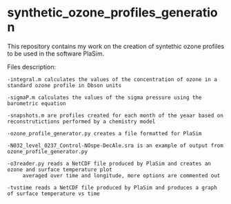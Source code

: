 # synthetic_ozone_profiles_generation
This repository contains my work on the creation of syntethic ozone profiles to be used in the software PlaSim. 


Files description:

	-integral.m calculates the values of the concentration of ozone in a standard ozone profile in Dbson units
 
	-sigmaP.m calculates the values of the sigma pressure using the barometric equation
 
	-snapshots.m are profiles created for each month of the yeaar based on reconstrutictions performed by a chemistry model
 
	-ozone_profile_generator.py creates a file formatted for PlaSim
 
	-N032_level_0237_Control-NOspe-DecAle.sra is an example of output from ozone_profile_generator.py

 	-o3reader.py reads a NetCDF file produced by PlaSim and creates an ozone and surface temperature plot
         averaged over time and longitude, more options are commented out

  	-tvstime reads a NetCDF file produced by PlaSim and produces a graph of surface temperature vs time

 
